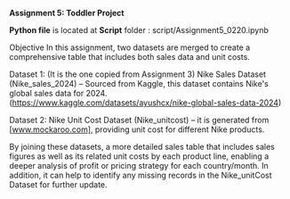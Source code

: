 **Assignment 5: Toddler Project**

**Python file** is located at **Script** folder : script/Assignment5_0220.ipynb

Objective
In this assignment, two datasets are merged to create a comprehensive table that includes both sales data and unit costs.

Dataset 1: (It is the one copied from Assignment 3)
Nike Sales Dataset (Nike_sales_2024) – Sourced from Kaggle, this dataset contains Nike's global sales data for 2024. (https://www.kaggle.com/datasets/ayushcx/nike-global-sales-data-2024)

Dataset 2: Nike Unit Cost Dataset (Nike_unitcost) – it is generated from [www.mockaroo.com], providing unit cost for different Nike products.

By joining these datasets, a more detailed sales table that includes sales figures as well as its related unit costs by each product line, enabling a deeper analysis of profit or pricing strategy for each country/month. 
In addition, it can help to identify any missing records in the Nike_unitCost Dataset for further update.
